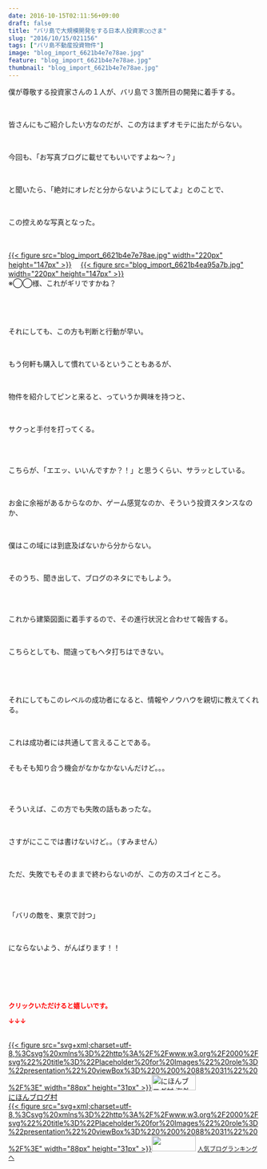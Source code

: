 ```yaml
---
date: 2016-10-15T02:11:56+09:00
draft: false
title: "バリ島で大規模開発をする日本人投資家◯◯さま"
slug: "2016/10/15/021156"
tags: ["バリ島不動産投資物件"]
image: "blog_import_6621b4e7e78ae.jpg"
feature: "blog_import_6621b4e7e78ae.jpg"
thumbnail: "blog_import_6621b4e7e78ae.jpg"
---
```

<p>僕が尊敬する投資家さんの１人が、バリ島で３箇所目の開発に着手する。</p><br/><p>皆さんにもご紹介したい方なのだが、この方はまずオモテに出たがらない。</p><br/><p>今回も、「お写真ブログに載せてもいいですよね～？」</p><br/><p>と聞いたら、「絶対にオレだと分からないようにしてよ」とのことで、</p><br/><p>この控えめな写真となった。</p><p><br/><br/><a href="blog_import_6621b4e94b2b6.jpg">{{< figure src="blog_import_6621b4e7e78ae.jpg" width="220px" height="147px" >}}</a> 　<a href="blog_import_6621b4ec15a6a.jpg">{{< figure src="blog_import_6621b4ea95a7b.jpg" width="220px" height="147px" >}}</a> <br/>※◯◯様、これがギリですかね？</p><p><br/></p><br/><p>それにしても、この方も判断と行動が早い。</p><br/><p>もう何軒も購入して慣れているということもあるが、</p><br/><p>物件を紹介してピンと来ると、っていうか興味を持つと、</p><br/><p>サクっと手付を打ってくる。</p><br/><p><br/>こちらが、「エエッ、いいんですか？！」と思うくらい、サラッとしている。</p><br/><p>お金に余裕があるからなのか、ゲーム感覚なのか、そういう投資スタンスなのか、</p><br/><p>僕はこの域には到底及ばないから分からない。</p><br/><p>そのうち、聞き出して、ブログのネタにでもしよう。</p><br/><br/><p>これから建築図面に着手するので、その進行状況と合わせて報告する。</p><br/><p>こちらとしても、間違ってもヘタ打ちはできない。</p><br/><p><br/></p><p>それにしてもこのレベルの成功者になると、情報やノウハウを親切に教えてくれる。</p><br/><p>これは成功者には共通して言えることである。</p><p><br/>そもそも知り合う機会がなかなかないんだけど。。。</p><br/><p><br/>そういえば、この方でも失敗の話もあったな。</p><br/><p>さすがにここでは書けないけど。。（すみません）</p><br/><p>ただ、失敗でもそのままで終わらないのが、この方のスゴイところ。</p><br/><br/><p>「バリの敵を、東京で討つ」</p><br/><p>にならないよう、がんばります！！</p><br/><br/><br/><br/><p><font color="#ff0000" size="2"><strong>クリックいただけると嬉しいです。<br/></strong></font></p><p><font color="#ff0000" size="2"><strong>↓↓↓</strong></font></p><p><br/><a href="ranking.html?p_cid=01260127" target="_blank">{{< figure src="svg+xml;charset=utf-8,%3Csvg%20xmlns%3D%22http%3A%2F%2Fwww.w3.org%2F2000%2Fsvg%22%20title%3D%22Placeholder%20for%20Images%22%20role%3D%22presentation%22%20viewBox%3D%220%200%2088%2031%22%20%2F%3E" width="88px" height="31px" >}}<noscript><img border="0" alt="にほんブログ村 海外生活ブログ バリ島情報へ" src="https://img-proxy.blog-video.jp/images?url=http%3A%2F%2Foverseas.blogmura.com%2Fbali%2Fimg%2Fbali88_31.gif" width="88" height="31"></noscript></a> <br/><a href="ranking.html?p_cid=01260127" target="_blank">にほんブログ村</a> <br/><a title="人気ブログランキングへ" href="link.php?1804582">{{< figure src="svg+xml;charset=utf-8,%3Csvg%20xmlns%3D%22http%3A%2F%2Fwww.w3.org%2F2000%2Fsvg%22%20title%3D%22Placeholder%20for%20Images%22%20role%3D%22presentation%22%20viewBox%3D%220%200%2088%2031%22%20%2F%3E" width="88px" height="31px" >}}<noscript><img border="0" src="https://blog.with2.net/img/banner/banner_22.gif" width="88" height="31"></noscript></a> <a style="FONT-SIZE: 12px" href="link.php?1804582">人気ブログランキングへ</a> </p>

